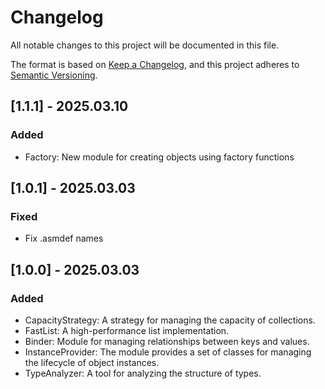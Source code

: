 # Changelog

All notable changes to this project will be documented in this file.

The format is based on [Keep a Changelog](https://keepachangelog.com/en/1.1.0/),
and this project adheres to [Semantic Versioning](https://semver.org/spec/v2.0.0.html).

## [1.1.1] - 2025.03.10

### Added

- Factory: New module for creating objects using factory functions

## [1.0.1] - 2025.03.03

### Fixed

- Fix .asmdef names

## [1.0.0] - 2025.03.03

### Added

- CapacityStrategy: A strategy for managing the capacity of collections.
- FastList: A high-performance list implementation.
- Binder: Module for managing relationships between keys and values.
- InstanceProvider: The module provides a set of classes for managing the lifecycle of object instances.
- TypeAnalyzer: A tool for analyzing the structure of types.

